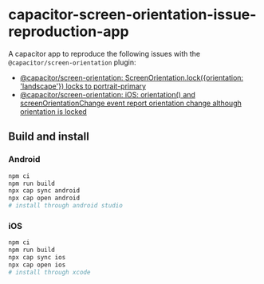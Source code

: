 # capacitor-screen-orientation-issue-reproduction-app

A capacitor app to reproduce the following issues with the `@capacitor/screen-orientation` plugin:
- [@capacitor/screen-orientation: ScreenOrientation.lock({orientation: 'landscape'}) locks to portrait-primary](https://github.com/ionic-team/capacitor-plugins/issues/1452)
- [@capacitor/screen-orientation: iOS: orientation() and screenOrientationChange event report orientation change although orientation is locked](https://github.com/ionic-team/capacitor-plugins/issues/1446)

## Build and install
### Android
```bash
npm ci
npm run build
npx cap sync android
npx cap open android
# install through android studio
```

### iOS
```bash
npm ci
npm run build
npx cap sync ios
npx cap open ios
# install through xcode
```

